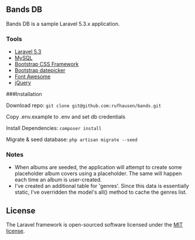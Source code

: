 
 
## Bands DB

Bands DB is a sample Laravel 5.3.x application.

### Tools
- [Laravel 5.3](https://laravel.com)
- [MySQL](https://www.mysql.com/)
- [Bootstrap CSS Framework](http://getbootstrap.com/)
- [Bootstrap datepicker](https://github.com/uxsolutions/bootstrap-datepicker)
- [Font Awesome](http://fontawesome.io/)
- [jQuery](http://jquery.com/)

###Installation

Download repo:
```git clone git@github.com:rufhausen/bands.git```

Copy .env.example to .env and set db credentials

Install Dependencies:
```composer install```

Migrate & seed database: 
```php artisan migrate --seed```

### Notes  
- When albums are seeded, the application will attempt to create some placeholder album covers using a placeholder. The same will happen each time an album is user-created.
- I've created an additional table for 'genres'. Since this data is essentially static, I've overridden the model's all() method to cache the genres list.


## License

The Laravel framework is open-sourced software licensed under the [MIT license](http://opensource.org/licenses/MIT).

